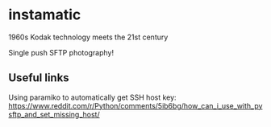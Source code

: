 # instamatic
1960s Kodak technology meets the 21st century

Single push SFTP photography!



## Useful links ##
Using paramiko to automatically get SSH host key:
https://www.reddit.com/r/Python/comments/5ib6bg/how_can_i_use_with_pysftp_and_set_missing_host/
